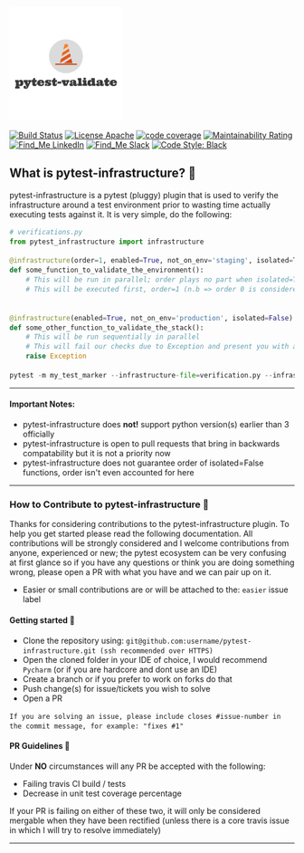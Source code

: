 <kbd>
  <img src="https://github.com/symonk/pytest-infrastructure/blob/master/.github/.images/200px-logo.png">
</kbd>
  <p></p>

[![Build Status](https://api.travis-ci.org/symonk/pytest-infrastructure.svg?branch=master)](https://travis-ci.org/symonk/pytest-infrastructure)
[![License Apache](https://img.shields.io/badge/license-Apache%202-brightgreen.svg)](https://github.com/symonk/pytest-infrastructure/blob/master/LICENSE)
[![code coverage](https://codecov.io/gh/symonk/pytest-infrastructure/branch/master/graph/badge.svg)](https://codecov.io/gh/symonk/pytest-infrastructure)
[![Maintainability Rating](https://sonarcloud.io/api/project_badges/measure?project=symonk_pytest-validate&metric=sqale_rating)](https://sonarcloud.io/dashboard?id=symonk_pytest-validate)
[![Find_Me LinkedIn](https://img.shields.io/badge/Find_Me-LinkedIn-brightgreen.svg)](https://www.linkedin.com/in/simonk09/)
[![Find_Me Slack](https://img.shields.io/badge/Find_Me-Slack-brightgreen.svg)](https://testersio.slack.com)
[![Code Style: Black](https://img.shields.io/badge/code%20style-black-000000.svg)](https://github.com/ambv/black)

## What is pytest-infrastructure? :flags:
pytest-infrastructure is a pytest (pluggy) plugin that is used to verify the infrastructure around a test environment prior to wasting time actually executing tests against it.
It is very simple, do the following:

```python
# verifications.py
from pytest_infrastructure import infrastructure

@infrastructure(order=1, enabled=True, not_on_env='staging', isolated=True)
def some_function_to_validate_the_environment():
    # This will be run in parallel; order plays no part when isolated=True is set
    # This will be executed first, order=1 (n.b => order 0 is considered priority and negative order is equal to 0


@infrastructure(enabled=True, not_on_env='production', isolated=False)
def some_other_function_to_validate_the_stack():
    # This will be run sequentially in parallel
    # This will fail our checks due to Exception and present you with a meaningful reason, aborting pytest
    raise Exception

pytest -m my_test_marker --infrastructure-file=verification.py --infrastructure-env='staging' --infrastructure-thread-count=2
```

---


#### Important Notes:
 - pytest-infrastructure does **not!** support python version(s) earlier than 3 officially
 - pytest-infrastructure is open to pull requests that bring in backwards compatability but it is not a priority now
 - pytest-infrastructure does not guarantee order of isolated=False functions, order isn't even accounted for here


---


### How to Contribute to pytest-infrastructure :rocket:
Thanks for considering contributions to the pytest-infrastructure plugin.  To help you get started please read the following documentation.  All contributions will be strongly considered and I welcome contributions from anyone, experienced or new; the pytest ecosystem can be very confusing at first glance so if you have any questions or think you are doing something wrong, please open a PR with what you have and we can pair up on it.

 - Easier or small contributions are or will be attached to the: `easier` issue label

#### Getting started :rocket:

- Clone the repository using: `git@github.com:username/pytest-infrastructure.git (ssh recommended over HTTPS)`
- Open the cloned folder in your IDE of choice, I would recommend `Pycharm` (or if you are hardcore and dont use an IDE)
- Create a branch or if you prefer to work on forks do that
- Push change(s) for issue/tickets you wish to solve
- Open a PR

`If you are solving an issue, please include closes #issue-number in the commit message, for example: "fixes #1"`

#### PR Guidelines :rocket:
Under **NO** circumstances will any PR be accepted with the following:

- Failing travis CI build / tests
- Decrease in unit test coverage percentage

If your PR is failing on either of these two, it will only be considered mergable when they have been rectified (unless there is a core travis issue in which I will try to resolve immediately)

---
